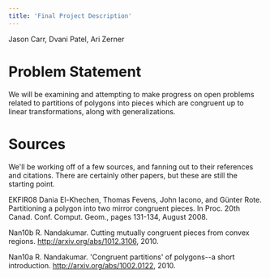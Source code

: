 ```yaml
---
title: 'Final Project Description'
---
```

Jason Carr, Dvani Patel, Ari Zerner

# Problem Statement

We will be examining and attempting to make progress on open problems related to partitions of polygons into pieces which are congruent up to linear transformations, along with generalizations.

# Sources

We'll be working off of a few sources, and fanning out to their references and citations. There are certainly other papers, but these are still the starting point.

EKFIR08
    Dania El-Khechen, Thomas Fevens, John Iacono, and Günter Rote.
    Partitioning a polygon into two mirror congruent pieces.
    In Proc. 20th Canad. Conf. Comput. Geom., pages 131-134, August 2008.

Nan10b
    R. Nandakumar.
    Cutting mutually congruent pieces from convex regions.
    http://arxiv.org/abs/1012.3106, 2010.

Nan10a
    R. Nandakumar.
    'Congruent partitions' of polygons--a short introduction.
    http://arxiv.org/abs/1002.0122, 2010. 
